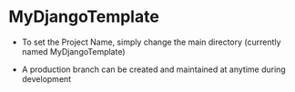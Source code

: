 # MyDjangoTemplate

- To set the Project Name, simply change the main directory (currently named MyDjangoTemplate)

- A production branch can be created and maintained at anytime during development
